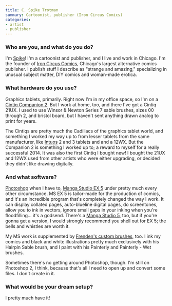 ```yaml
---
title: C. Spike Trotman
summary: Cartoonist, publisher (Iron Circus Comics)
categories:
- artist
- publisher
---
```


### Who are you, and what do you do?

I'm [Spike](https://twitter.com/Iron_Spike "Spike's Twitter account.")! I'm a cartoonist and publisher, and I live and work in Chicago. I'm the founder of [Iron Circus Comics](http://ironcircus.com/ "An alternative comics publisher in Chicago."), Chicago's largest alternative comics publisher. I publish stuff I describe as "strange and amazing," specializing in unusual subject matter, DIY comics and woman-made erotica.

### What hardware do you use?

Graphics tablets, primarily. Right now I'm in my office space, so I'm on a [Cintiq Companion 2][cintiq]. But I work at home, too, and there I've got a Cintiq 21UX. I used to use Winsor & Newton Series 7 sable brushes, sizes 00 through 2, and bristol board, but I haven't sent anything drawn analog to print for years.

The Cintiqs are pretty much the Cadillacs of the graphics tablet world, and something I worked my way up to from lesser tablets from the same manufacturer, like [Intuos][] 2 and 3 tablets and and a 12WX. But the Companion 2 is something I worked up to; a reward to myself for a really successful 2014. It was also the first Cintiq I bought new! I bought the 21UX and 12WX used from other artists who were either upgrading, or decided they didn't like drawing digitally.

### And what software?

[Photoshop][] when I have to, [Manga Studio EX 5][manga-studio-ex] under pretty much every other circumstance. MS EX 5 is tailor-made for the production of comics, and it's an incredible program that's completely changed the way I work. It can display collated pages, auto-blueline digital pages, do screentones, allow you to ink in vectors, ignore small gaps in your inking when you're floodfilling... it's a godsend. There's a [Manga Studio 5][manga-studio], too, but if you're gonna get a version, I would strongly recommend you shell out for EX 5; the bells and whistles are worth it.

My MS work is supplemented by [Frenden's custom brushes](http://frenden.myshopify.com/ "Frenden's brush store."), too. I ink my comics and black and white illustrations pretty much exclusively with his Hairpin Sable brush, and I paint with his Painterly and Painterly - Wet brushes.

Sometimes there's no getting around Photoshop, though. I'm still on Photoshop 2, I think, because that's all I need to open up and convert some files. I don't create in it.

### What would be your dream setup?

I pretty much have it!

[cintiq]: https://www.wacom.com/en/us/cintiq "A computer screen you can draw on."
[intuos]: https://www.wacom.com/en-us/products/pen-tablets/intuos "A pen tablet."
[manga-studio-ex]: http://my.smithmicro.com/manga-studio-ex-5.html "Comic and manga creation software."
[manga-studio]: http://my.smithmicro.com/manga-studio-5.html "Comic and manga creation software."
[photoshop]: https://www.adobe.com/products/photoshop.html "A bitmap image editor."

